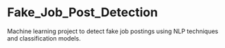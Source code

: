 # Fake_Job_Post_Detection
Machine learning project to detect fake job postings using NLP techniques and classification models.
